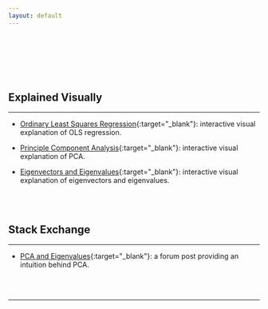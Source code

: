```yaml
---
layout: default
---
```


<br>
<br>
<br>
<br>
<br>


## Explained Visually

<hr class="star-primary">


* [Ordinary Least Squares Regression](http://setosa.io/ev/ordinary-least-squares-regression/){:target="_blank"}: interactive visual explanation of OLS regression.

* [Principle Component Analysis](http://setosa.io/ev/principal-component-analysis/){:target="_blank"}: interactive visual explanation of PCA.

* [Eigenvectors and Eigenvalues](http://setosa.io/ev/principal-component-analysis/){:target="_blank"}: interactive visual explanation of eigenvectors and eigenvalues.

<br>
<br>

## Stack Exchange

<hr class="star-primary">

* [PCA and Eigenvalues](http://stats.stackexchange.com/questions/2691/making-sense-of-principal-component-analysis-eigenvectors-eigenvalues/140579?stw=2#140579){:target="_blank"}: a forum post providing an intuition behind PCA.

<br>
<br>

-----------------------------------------------------
